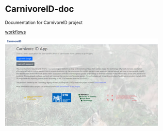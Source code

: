 # CarnivoreID-doc
Documentation for CarnivoreID project



[workflows](workflows.md)

![login](media/login.png)